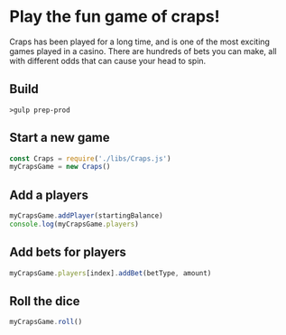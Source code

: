 # Play the fun game of craps!

Craps has been played for a long time, and is one of the most exciting
games played in a casino. There are hundreds of bets you can make, all with
different odds that can cause your head to spin.

## Build

```
>gulp prep-prod
```

## Start a new game

```js
const Craps = require('./libs/Craps.js')
myCrapsGame = new Craps()
```

## Add a players

```js
myCrapsGame.addPlayer(startingBalance)
console.log(myCrapsGame.players)
```

## Add bets for players

```js
myCrapsGame.players[index].addBet(betType, amount)
```

## Roll the dice

```js
myCrapsGame.roll()
```
